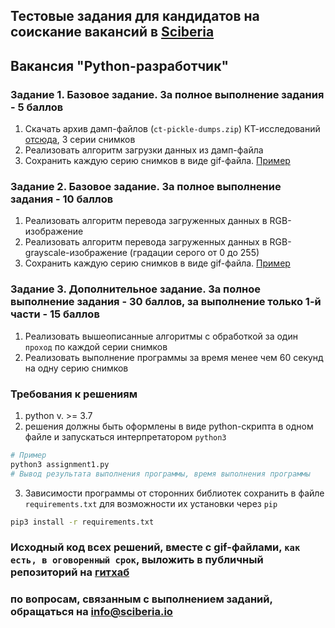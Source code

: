 ## Тестовые задания для кандидатов на соискание вакансий в [Sciberia](https://sciberia.io)

## Вакансия "Python-разработчик"

### **Задание 1.** Базовое задание. За полное выполнение задания - 5 баллов
1. Скачать архив дамп-файлов (`ct-pickle-dumps.zip`) КТ-исследований [отсюда](https://drive.google.com/drive/folders/1kQpVAkm8KiA0L0Zk2K3-RzBl0trWrsgC?usp=sharing), 3 серии снимков
2. Реализовать алгоритм загрузки данных из дамп-файла
3. Сохранить каждую серию снимков в виде gif-файла. [Пример](https://drive.google.com/file/d/1bmBeg2m5IxBRVcNUj43PgI0rWLl1cgjo/view?usp=sharing)

### **Задание 2.** Базовое задание. За полное выполнение задания - 10 баллов
1. Реализовать алгоритм перевода загруженных данных в RGB-изображение
2. Реализовать алгоритм перевода загруженных данных в RGB-grayscale-изображение (градации серого от 0 до 255)
3. Сохранить каждую серию снимков в виде gif-файла. [Пример](https://drive.google.com/file/d/1bmBeg2m5IxBRVcNUj43PgI0rWLl1cgjo/view?usp=sharing)

### **Задание 3.** Дополнительное задание. За полное выполнение задания - 30 баллов, за выполнение только 1-й части - 15 баллов
1. Реализовать вышеописанные алгоритмы с обработкой за один `проход` по каждой серии снимков
2. Реализовать выполнение программы за время менее чем 60 секунд на одну серию снимков

### Требования к решениям
1. python v. >= 3.7
2. решения должны быть оформлены в виде python-скрипта в одном файле и запускаться интерпретатором `python3` 
```bash
# Пример
python3 assignment1.py
# Вывод результата выполнения программы, время выполнения программы
```
3. Зависимости программы от сторонних библиотек сохранить в файле `requirements.txt` для возможности их установки через `pip`
```bash
pip3 install -r requirements.txt
```

### **Исходный код всех решений, вместе с gif-файлами, `как есть, в оговоренный срок`, выложить в публичный репозиторий на [гитхаб](https://github.com)**

### по вопросам, связанным с выполнением заданий, обращаться на [info@sciberia.io](mailto:info@sciberia.io)